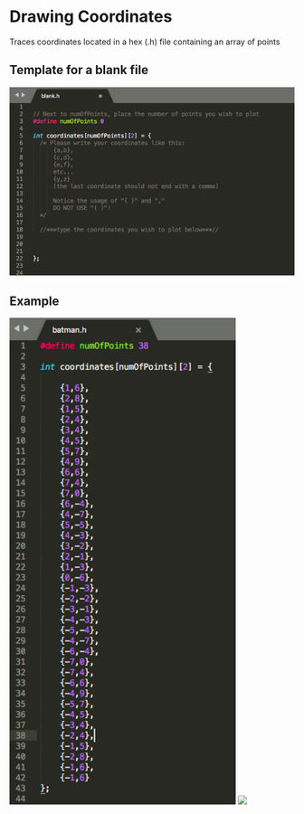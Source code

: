 # Drawing Coordinates
Traces coordinates located in a hex (.h) file containing an array of points

## Template for a blank file
![template](../images/template.png)

## Example
<p float="left">
  <img src="../images/batmanCoordinates.png" width="400" /> 
  <img src="../videos/batmanDemo.gif" width="484" />
</p>
